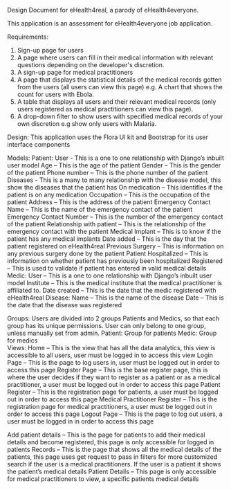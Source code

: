 Design Document for eHealth4real, a parody of eHealth4everyone.

This application is an assessment for eHealth4everyone job application.

Requirements:
1.	Sign-up page for users
2.	A page where users can fill in their medical information with relevant questions depending on the developer's discretion.
3.	A sign-up page for medical practitioners
4.	A page that displays the statistical details of the medical records gotten from the users (all users can view this page) e.g. A chart that shows the count for users with Ebola.
5.	A table that displays all users and their relevant medical records (only users registered as medical practitioners can view this page).
6.	A drop-down filter to show users with specified medical records of your own discretion e.g show only users with Malaria.

Design:
	This application uses the Flora UI kit and Bootstrap for its user interface components

Models:
Patient:
	User - This is a one to one relationship with Django’s inbuilt user model
	Age – This is the age of the patient 
    	Gender – This is the gender of the patient
   	 Phone number – This is the phone number of the patient 
 Diseases - This is a many to many relationship with the disease model, this show the diseases that the patient has
    	On medication – This identifies if the patient is on any medication
    	Occupation – This is the occupation of the patient
    	Address – This is the address of the patient 
Emergency Contact Name – This is the name of the emergency contact of the     patient
Emergency Contact Number – This is the number of the emergency contact of the patient
Relationship with patient – This is the relationship of the emergency contact with the patient
    	Medical Implant – This is to know if the patient has any medical implants
Date added – This is the day that the patient registered on eHealth4real
Previous Surgery – This is information on any previous surgery done by the patient
Patient Hospitalized – This is information on whether patient has previously been hospitalized
Registered – This is used to validate if patient has entered in valid medical details
Medic:
	User – This is a one to one relationship with Django’s inbuilt user model
Institute – This is the medical institute that the medical practitioner is affiliated to.
Date created – This is the date that the medic registered with eHealth4real
	Disease:
		Name – This is the name of the disease
		Date – This is the date that the disease was registered

Groups:
Users are divided into 2 groups Patients and Medics, so that each group has its unique permissions. User can only belong to one group, unless manually set from admin.
	Patient: Group for patients
	Medic:	Group for medics	
Views:
Home – This is the view that has all the data analytics, this view is accessible to all users, user must be logged in to access this view
Login Page – This is the page to log users in, user must be logged out in order to access this page
Register Page – This is the base register page, this is where the user decides if they want to register as a patient or as a medical practitioner, a user must be logged out in order to access this page
Patient Register – This is the registration page for patients, a user must be logged out in order to access this page
Medical Practitioner Register – This is the registration page for medical practitioners, a user must be logged out in order to access this page
Logout Page – This is the page to log out users, a user must be logged in in order to access this page

Add patient details – This is the page for patients to add their medical details and become registered, this page is only accessible for logged in patients
Records – This is the page that shows all the medical details of the patients, this page uses get request to pass in filters for more customized search if the user is a medical practitioners. If the user is a patient it shows the patient’s medical details
Patient Details – This page is only accessible for medical practitioners to view, a specific patients medical details

